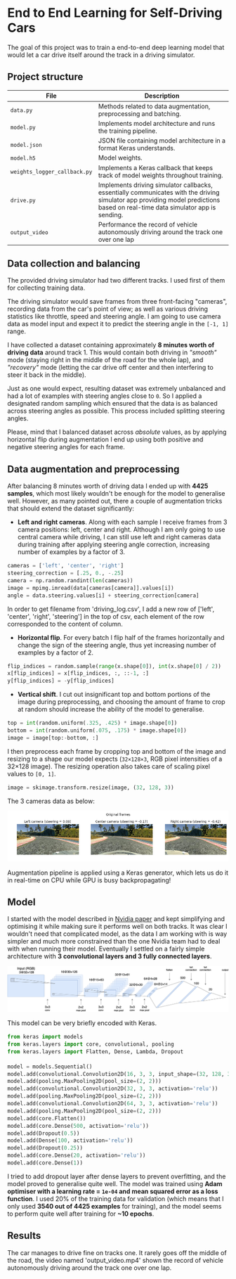 # End to End Learning for Self-Driving Cars

The goal of this project was to train a end-to-end deep learning model that would let a car drive itself around the track in a driving simulator.

## Project structure

| File                         | Description                                                                        |
| ---------------------------- | ---------------------------------------------------------------------------------- |
| `data.py`                    | Methods related to data augmentation, preprocessing and batching.                  |
| `model.py`                   | Implements model architecture and runs the training pipeline.                      |
| `model.json`                 | JSON file containing model architecture in a format Keras understands.             |
| `model.h5`                   | Model weights.                                                                     |
| `weights_logger_callback.py` | Implements a Keras callback that keeps track of model weights throughout training. |
| `drive.py`                   | Implements driving simulator callbacks, essentially communicates with the driving simulator app providing model predictions based on real-time data simulator app is sending. |
| `output_video`               | Performance the record of vehicle autonomously driving around the track one over one lap

## Data collection and balancing

The provided driving simulator had two different tracks. I used first of them for collecting training data.

The driving simulator would save frames from three front-facing "cameras", recording data from the car's point of view; as well as various driving statistics like throttle, speed and steering angle. I am going to use camera data as model input and expect it to predict the steering angle in the `[-1, 1]` range.

I have collected a dataset containing approximately **8 minutes worth of driving data** around track 1. This would contain both driving in _"smooth"_ mode (staying right in the middle of the road for the whole lap), and _"recovery"_ mode (letting the car drive off center and then interfering to steer it back in the middle). 

Just as one would expect, resulting dataset was extremely unbalanced and had a lot of examples with steering angles close to `0`. So I applied a designated random sampling which ensured that the data is as balanced across steering angles as possible. This process included splitting steering angles. 



Please, mind that I balanced dataset across _absolute_ values, as by applying horizontal flip during augmentation I end up using both positive and negative steering angles for each frame.

## Data augmentation and preprocessing

After balancing 8 minutes worth of driving data I ended up with **4425 samples**, which most likely wouldn't be enough for the model to generalise well. However, as many pointed out, there a couple of augmentation tricks that should extend the dataset significantly:

- **Left and right cameras**. Along with each sample I receive frames from 3 camera positions: left, center and right. Although I am only going to use central camera while driving, I can still use left and right cameras data during training after applying steering angle correction, increasing number of examples by a factor of 3.
```python
cameras = ['left', 'center', 'right']
steering_correction = [.25, 0., -.25]
camera = np.random.randint(len(cameras))
image = mpimg.imread(data[cameras[camera]].values[i])
angle = data.steering.values[i] + steering_correction[camera]
```

In order to get filename from 'driving_log.csv', I add a new row of ['left', 'center', 'right', 'steering'] in the top of csv, each element of the row corresponded to the content of column.   

- **Horizontal flip**. For every batch I flip half of the frames horizontally and change the sign of the steering angle, thus yet increasing number of examples by a factor of 2.
```python
flip_indices = random.sample(range(x.shape[0]), int(x.shape[0] / 2))
x[flip_indices] = x[flip_indices, :, ::-1, :]
y[flip_indices] = -y[flip_indices]
```
- **Vertical shift**. I cut out insignificant top and bottom portions of the image during preprocessing, and choosing the amount of frame to crop at random should increase the ability of the model to generalise.
```python
top = int(random.uniform(.325, .425) * image.shape[0])
bottom = int(random.uniform(.075, .175) * image.shape[0])
image = image[top:-bottom, :]
```

I then preprocess each frame by cropping top and bottom of the image and resizing to a shape our model expects (`32×128×3`, RGB pixel intensities of a 32×128 image). The resizing operation also takes care of scaling pixel values to `[0, 1]`.

```python
image = skimage.transform.resize(image, (32, 128, 3))
```

The 3 cameras data as below:
<p align="center">
  <img src="images/frames_original.png" alt="Original"/>
</p>


Augmentation pipeline is applied using a Keras generator, which lets us do it in real-time on CPU while GPU is busy backpropagating!

## Model 

I started with the model described in [Nvidia paper](https://arxiv.org/abs/1604.07316) and kept simplifying and optimising it while making sure it performs well on both tracks. It was clear I wouldn't need that complicated model, as the data I am working with is way simpler and much more constrained than the one Nvidia team had to deal with when running their model. Eventually I settled on a fairly simple architecture with **3 convolutional layers and 3 fully connected layers**.

<p align="center">
  <img src="images/model.png" alt="Architecture"/>
</p>

This model can be very briefly encoded with Keras.

```python
from keras import models
from keras.layers import core, convolutional, pooling
from keras.layers import Flatten, Dense, Lambda, Dropout

model = models.Sequential()
model.add(convolutional.Convolution2D(16, 3, 3, input_shape=(32, 128, 3), activation='relu'))
model.add(pooling.MaxPooling2D(pool_size=(2, 2)))
model.add(convolutional.Convolution2D(32, 3, 3, activation='relu'))
model.add(pooling.MaxPooling2D(pool_size=(2, 2)))
model.add(convolutional.Convolution2D(64, 3, 3, activation='relu'))
model.add(pooling.MaxPooling2D(pool_size=(2, 2)))
model.add(core.Flatten())
model.add(core.Dense(500, activation='relu'))
model.add(Dropout(0.5))
model.add(Dense(100, activation='relu'))
model.add(Dropout(0.25))
model.add(core.Dense(20, activation='relu'))
model.add(core.Dense(1))
``` 

I tried to add dropout layer after dense layers to prevent overfitting, and the model proved to generalise quite well. The model was trained using **Adam optimiser with a learning rate = `1e-04` and mean squared error as a loss function**. I used 20% of the training data for validation (which means that I only used **3540 out of 4425 examples** for training), and the model seems to perform quite well after training for **~10 epochs**.

## Results

The car manages to drive fine on tracks one. It rarely goes off the middle of the road, the video named 'output_video.mp4' shown the record of vehicle autonomously driving around the track one over one lap.


